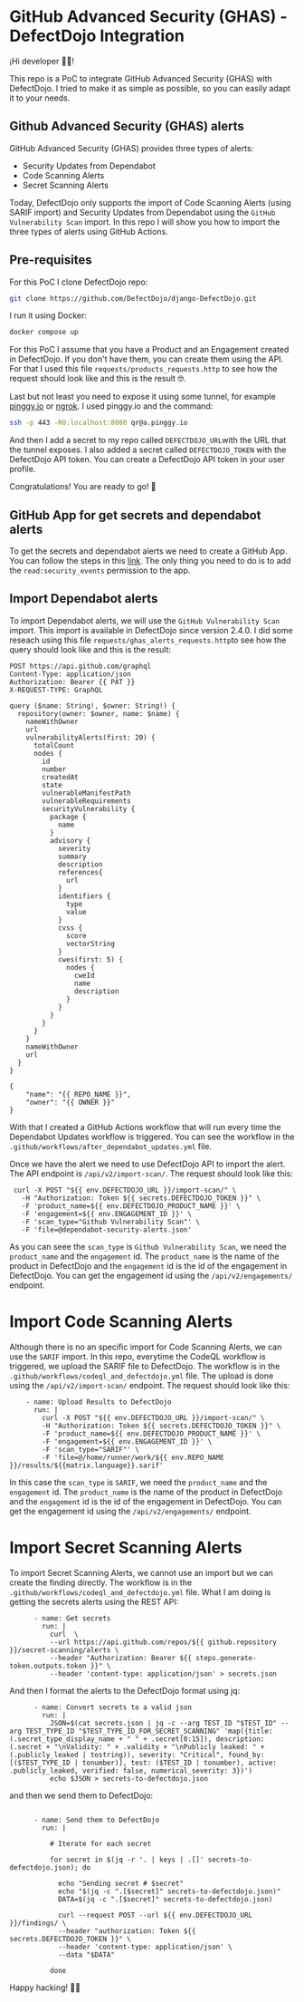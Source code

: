 # GitHub Advanced Security (GHAS) - DefectDojo Integration

¡Hi developer 👋🏻!

This repo is a PoC to integrate GitHub Advanced Security (GHAS) with DefectDojo. I tried to make it as simple as possible, so you can easily adapt it to your needs.

## Github Advanced Security (GHAS) alerts

GitHub Advanced Security (GHAS) provides three types of alerts:

- Security Updates from Dependabot
- Code Scanning Alerts
- Secret Scanning Alerts

Today, DefectDojo only supports the import of Code Scanning Alerts (using SARIF import) and Security Updates from Dependabot using the `GitHub Vulnerability Scan` import. In this repo I will show you how to import the three types of alerts using GitHub Actions.


## Pre-requisites

For this PoC I clone DefectDojo repo:

```bash
git clone https://github.com/DefectDojo/django-DefectDojo.git
```

I run it using Docker:

```bash
docker compose up
```

For this PoC I assume that you have a Product and an Engagement created in DefectDojo. If you don't have them, you can create them using the API. For that I used this file `requests/products_requests.http` to see how the request should look like and this is the result 🤓.


Last but not least you need to expose it using some tunnel, for example [pinggy.io](https://pinggy.io/) or [ngrok](https://ngrok.com/). I used pinggy.io and the command:

```bash
ssh -p 443 -R0:localhost:8080 qr@a.pinggy.io
```

And then I add a secret to my repo called `DEFECTDOJO_URL`with the URL that the tunnel exposes. I also added a secret called `DEFECTDOJO_TOKEN` with the DefectDojo API token. You can create a DefectDojo API token in your user profile.

Congratulations! You are ready to go! 🎉

## GitHub App for get secrets and dependabot alerts

To get the secrets and dependabot alerts we need to create a GitHub App. You can follow the steps in this [link](https://docs.github.com/en/developers/apps/building-github-apps/creating-a-github-app). The only thing you need to do is to add the `read:security_events` permission to the app.


## Import Dependabot alerts

To import Dependabot alerts, we will use the `GitHub Vulnerability Scan` import. This import is available in DefectDojo since version 2.4.0. I did some reseach using this file `requests/ghas_alerts_requests.http`to see how the query should look like and this is the result:

```
POST https://api.github.com/graphql
Content-Type: application/json
Authorization: Bearer {{ PAT }}
X-REQUEST-TYPE: GraphQL

query ($name: String!, $owner: String!) {  
  repository(owner: $owner, name: $name) {
    nameWithOwner
    url
    vulnerabilityAlerts(first: 20) {
      totalCount
      nodes {
        id
        number
        createdAt
        state
        vulnerableManifestPath
        vulnerableRequirements        
        securityVulnerability {
          package {
            name
          }
          advisory {
            severity
            summary
            description
            references{
              url
            }
            identifiers {
              type
              value
            }
            cvss {
              score     
              vectorString        
            }
            cwes(first: 5) {              
              nodes {
                cweId
                name
                description
              }
            }
          }
        }        
      }
    }
    nameWithOwner
    url
  }
}

{
    "name": "{{ REPO_NAME }}",
    "owner": "{{ OWNER }}"
}
```

With that I created a GitHub Actions workflow that will run every time the Dependabot Updates workflow is triggered. You can see the workflow in the `.github/workflows/after_dependabot_updates.yml` file.

Once we have the alert we need to use DefectDojo API to import the alert. The API endpoint is `/api/v2/import-scan/`. The request should look like this:

```
 curl -X POST "${{ env.DEFECTDOJO_URL }}/import-scan/" \
   -H "Authorization: Token ${{ secrets.DEFECTDOJO_TOKEN }}" \
   -F 'product_name=${{ env.DEFECTDOJO_PRODUCT_NAME }}' \
   -F 'engagement=${{ env.ENGAGEMENT_ID }}' \
   -F 'scan_type="Github Vulnerability Scan"' \
   -F 'file=@dependabot-security-alerts.json'
```

As you can seee the `scan_type` is `Github Vulnerability Scan`, we need the `product_name` and the `engagement` id. The `product_name` is the name of the product in DefectDojo and the `engagement` id is the id of the engagement in DefectDojo. You can get the engagement id using the `/api/v2/engagements/` endpoint.


# Import Code Scanning Alerts

Although there is no an specific import for Code Scanning Alerts, we can use the `SARIF` import. In this repo, everytime the CodeQL workflow is triggered, we upload the SARIF file to DefectDojo. The workflow is in the `.github/workflows/codeql_and_defectdojo.yml` file. The upload is done using the `/api/v2/import-scan/` endpoint. The request should look like this:

```
    - name: Upload Results to DefectDojo
      run: |
        curl -X POST "${{ env.DEFECTDOJO_URL }}/import-scan/" \
        -H "Authorization: Token ${{ secrets.DEFECTDOJO_TOKEN }}" \
        -F 'product_name=${{ env.DEFECTDOJO_PRODUCT_NAME }}' \
        -F 'engagement=${{ env.ENGAGEMENT_ID }}' \
        -F 'scan_type="SARIF"' \
        -F 'file=@/home/runner/work/${{ env.REPO_NAME }}/results/${{matrix.language}}.sarif'

``` 

In this case the `scan_type` is `SARIF`, we need the `product_name` and the `engagement` id. The `product_name` is the name of the product in DefectDojo and the `engagement` id is the id of the engagement in DefectDojo. You can get the engagement id using the `/api/v2/engagements/` endpoint.

# Import Secret Scanning Alerts

To import Secret Scanning Alerts, we cannot use an import but we can create the finding directly. The workflow is in the `.github/workflows/codeql_and_defectdojo.yml` file. What I am doing is getting the secrets alerts using the REST API:

```
      - name: Get secrets
        run: |
          curl  \
          --url https://api.github.com/repos/${{ github.repository }}/secret-scanning/alerts \
          --header "Authorization: Bearer ${{ steps.generate-token.outputs.token }}" \
          --header 'content-type: application/json' > secrets.json
```

And then I format the alerts to the DefectDojo format using jq:

```
      - name: Convert secrets to a valid json
        run: |
          JSON=$(cat secrets.json | jq -c --arg TEST_ID "$TEST_ID" --arg TEST_TYPE_ID "$TEST_TYPE_ID_FOR_SECRET_SCANNING" 'map({title: (.secret_type_display_name + " " + .secret[0:15]), description: (.secret + "\nValidity: " + .validity + "\nPublicly leaked: " + (.publicly_leaked | tostring)), severity: "Critical", found_by: [($TEST_TYPE_ID | tonumber)], test: ($TEST_ID | tonumber), active: .publicly_leaked, verified: false, numerical_severity: 3})')
          echo $JSON > secrets-to-defectdojo.json

```


and then we send them to DefectDojo:

```

      - name: Send them to DefectDojo
        run: |

          # Iterate for each secret

          for secret in $(jq -r '. | keys | .[]' secrets-to-defectdojo.json); do

            echo "Sending secret # $secret"
            echo "$(jq -c ".[$secret]" secrets-to-defectdojo.json)"
            DATA=$(jq -c ".[$secret]" secrets-to-defectdojo.json)

            curl --request POST --url ${{ env.DEFECTDOJO_URL }}/findings/ \
            --header "authorization: Token ${{ secrets.DEFECTDOJO_TOKEN }}" \
            --header 'content-type: application/json' \
            --data "$DATA"

          done
```

Happy hacking! 🐱‍👤